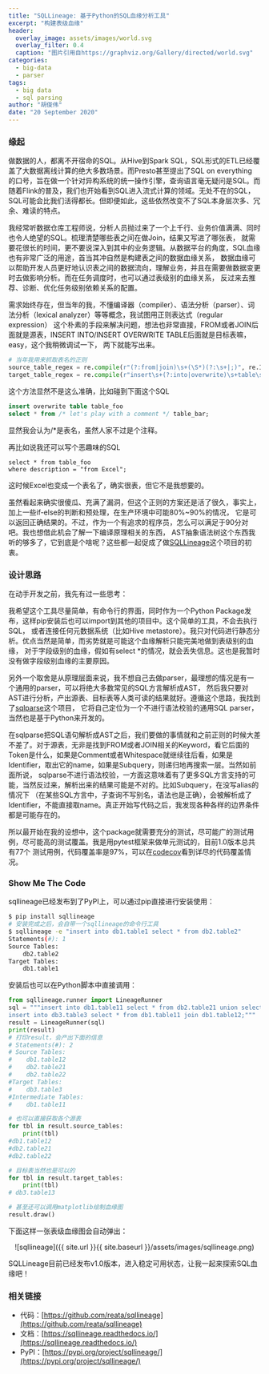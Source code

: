 ```yaml
---
title: "SQLLineage: 基于Python的SQL血缘分析工具"
excerpt: "构建表级血缘"
header:
  overlay_image: assets/images/world.svg
  overlay_filter: 0.4
  caption: "图片引用自https://graphviz.org/Gallery/directed/world.svg"
categories:
  - big-data
  - parser
tags:
  - big data
  - sql parsing
author: "胡俊伟"
date: "20 September 2020"
---
```


### 缘起

做数据的人，都离不开宿命的SQL。从Hive到Spark SQL，SQL形式的ETL已经覆盖了大数据离线计算的绝大多数场景。而Presto甚至提出了SQL on everything
的口号，旨在做一个针对异构系统的统一操作引擎，查询语言毫无疑问是SQL。而随着Flink的普及，我们也开始看到SQL进入流式计算的领域。无处不在的SQL，
SQL可能会比我们活得都长。但即便如此，这些依然改变不了SQL本身层次多、冗余、难读的特点。

我经常听数据仓库工程师说，分析人员抛过来了一个上千行、业务价值满满、同时也令人绝望的SQL。梳理清楚哪些表之间在做Join，结果又写进了哪张表，
就需要花很长的时间，更不要说深入到其中的业务逻辑。从数据平台的角度，SQL血缘也有非常广泛的用途，首当其冲自然是构建表之间的数据血缘关系，
数据血缘可以帮助开发人员更好地认识表之间的数据流向，理解业务，并且在需要做数据变更时去做影响分析。而在任务调度时，也可以通过表级别的血缘关系，
反过来去推荐、诊断、优化任务级别依赖关系的配置。

需求始终存在，但当年的我，不懂编译器（compiler）、语法分析（parser）、词法分析（lexical analyzer）等等概念，我试图用正则表达式（regular expression）
这个朴素的手段来解决问题，想法也非常直接，FROM或者JOIN后面就是源表，INSERT INTO/INSERT OVERWRITE TABLE后面就是目标表嘛，easy，这个我稍微调试一下，
两下就能写出来。

```python
# 当年我用来抓取表名的正则
source_table_regex = re.compile(r"(?:from|join)\s+(\S*)(?:\s+|;)", re.IGNORECASE)
target_table_regex = re.compile(r"insert\s+(?:into|overwrite)\s+table\s+(\S*)\s+", re.IGNORECASE)
```

这个方法显然不是这么准确，比如碰到下面这个SQL

```sql
insert overwrite table table_foo
select * from /* let's play with a comment */ table_bar;
```

显然我会认为/*是表名，虽然人家不过是个注释。

再比如说我还可以写个恶趣味的SQL

```
select * from table_foo
where description = "from Excel";
```

这时候Excel也变成一个表名了，确实很表，但它不是我想要的。

虽然看起来确实很傻瓜、充满了漏洞，但这个正则的方案还是活了很久，事实上，加上一些if-else的判断和预处理，在生产环境中可能80%~90%的情况，
它是可以返回正确结果的。不过，作为一个有追求的程序员，怎么可以满足于90分对吧。我也想借此机会了解一下编译原理相关的东西，
AST抽象语法树这个东西我听的够多了，它到底是个啥呢？这些都一起促成了做[SQLLineage](https://github.com/reata/sqllineage)这个项目的初衷。

### 设计思路

在动手开发之前，我先有过一些思考：

我希望这个工具尽量简单，有命令行的界面，同时作为一个Python Package发布，这样pip安装后也可以import到其他的项目中。这个简单的工具，不会去执行SQL，
或者连接任何元数据系统（比如Hive metastore）。我只对代码进行静态分析。优点当然是简单，而劣势就是可能这个血缘解析只能完美地做到表级别的血缘，
对于字段级别的血缘，假如有select *的情况，就会丢失信息。这也是我暂时没有做字段级别血缘的主要原因。

另外一个取舍是从原理层面来说，我不想自己去做parser，最理想的情况是有一个通用的parser，可以将绝大多数常见的SQL方言解析成AST，
然后我只要对AST进行分析，产出源表、目标表等人类可读的结果就好。遵循这个思路，我找到了[sqlparse](https://github.com/andialbrecht/sqlparse)这个项目，
它将自己定位为一个不进行语法校验的通用SQL parser，当然也是基于Python来开发的。

在sqlparse把SQL语句解析成AST之后，我们要做的事情就和之前正则的时候大差不差了。对于源表，无非是找到FROM或者JOIN相关的Keyword，看它后面的
Token是什么，如果是Comment或者Whitespace就继续往后看，如果是Identifier，取出它的name，如果是Subquery，则递归地再搜索一层。当然如前面所说，
sqlparse不进行语法校验，一方面这意味着有了更多SQL方言支持的可能，当然反过来，解析出来的结果可能是不对的。比如Subquery，在没写alias的情况下
（在某些SQL方言中，子查询不写别名，语法也是正确），会被解析成了Identifier，不能直接取name。真正开始写代码之后，我发现各种各样的边界条件都是可能存在的。

所以最开始在我的设想中，这个package就需要充分的测试，尽可能广的测试用例，尽可能高的测试覆盖。我是用pytest框架来做单元测试的，目前1.0版本总共有77个
测试用例，代码覆盖率是97%，可以在[codecov](https://codecov.io/gh/reata/sqllineage)看到详尽的代码覆盖情况。

### Show Me The Code

sqllineage已经发布到了PyPI上，可以通过pip直接进行安装使用：
```bash
$ pip install sqllineage
# 安装完成之后，会自带一个sqllineage的命令行工具
$ sqllineage -e "insert into db1.table1 select * from db2.table2"
Statements(#): 1
Source Tables:
    db2.table2
Target Tables:
    db1.table1
```

安装后也可以在Python脚本中直接调用：
```python
from sqllineage.runner import LineageRunner
sql = """insert into db1.table11 select * from db2.table21 union select * from db2.table22; 
insert into db3.table3 select * from db1.table11 join db1.table12;"""
result = LineageRunner(sql)
print(result)
# 打印result，会产出下面的信息
# Statements(#): 2
# Source Tables:
#    db1.table12
#    db2.table21
#    db2.table22
#Target Tables:
#    db3.table3
#Intermediate Tables:
#    db1.table11

# 也可以直接获取各个源表
for tbl in result.source_tables: 
    print(tbl)
#db1.table12
#db2.table21
#db2.table22

# 目标表当然也是可以的
for tbl in result.target_tables: 
    print(tbl)
# db3.table13

# 甚至还可以调用matplotlib绘制血缘图
result.draw()
```
下面这样一张表级血缘图会自动弹出：
<div style="text-align:center" markdown="1">
![sqllineage]({{ site.url }}{{ site.baseurl }}/assets/images/sqllineage.png)
</div>

SQLLineage目前已经发布v1.0版本，进入稳定可用状态，让我一起来探索SQL血缘吧！

### 相关链接
- 代码：[https://github.com/reata/sqllineage](https://github.com/reata/sqllineage)
- 文档：[https://sqllineage.readthedocs.io/](https://sqllineage.readthedocs.io/)
- PyPI：[https://pypi.org/project/sqllineage/](https://pypi.org/project/sqllineage/)
